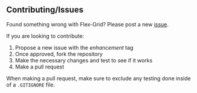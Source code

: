 ## Contributing/Issues


Found something wrong with Flex-Grid? Please post a new [issue](https://github.com/NoahT/Flex-Grid/issues).

If you are looking to contribute:
1. Propose a new issue with the <i>enhancement</i> tag
2. Once approved, fork the repository
3. Make the necessary changes and test to see if it works
4. Make a pull request

When making a pull request, make sure to exclude any testing done inside of a `.GITIGNORE` file.
